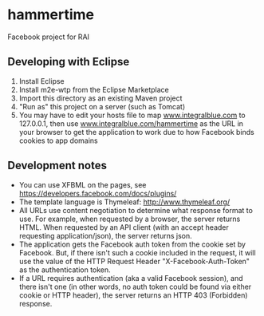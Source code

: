hammertime
==========

Facebook project for RAI

## Developing with Eclipse
1. Install Eclipse
1. Install m2e-wtp from the Eclipse Marketplace
1. Import this directory as an existing Maven project
1. "Run as" this project on a server (such as Tomcat)
1. You may have to edit your hosts file to map www.integralblue.com to 127.0.0.1, then use www.integralblue.com/hammertime as the URL in your browser to get the application to work due to how Facebook binds cookies to app domains

## Development notes
* You can use XFBML on the pages, see https://developers.facebook.com/docs/plugins/
* The template language is Thymeleaf: http://www.thymeleaf.org/
* All URLs use content negotiation to determine what response format to use. For example, when requested by a browser, the server returns HTML. When requested by an API client (with an accept header requesting application/json), the server returns json.
* The application gets the Facebook auth token from the cookie set by Facebook. But, if there isn't such a cookie included in the request, it will use the value of the HTTP Request Header "X-Facebook-Auth-Token" as the authentication token.
* If a URL requires authentication (aka a valid Facebook session), and there isn't one (in other words, no auth token could be found via either cookie or HTTP header), the server returns an HTTP 403 (Forbidden) response.
